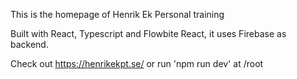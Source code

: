 This is the homepage of Henrik Ek Personal training

Built with React, Typescript and Flowbite React, it uses Firebase as backend.


Check out https://henrikekpt.se/
or run 'npm run dev' at /root
